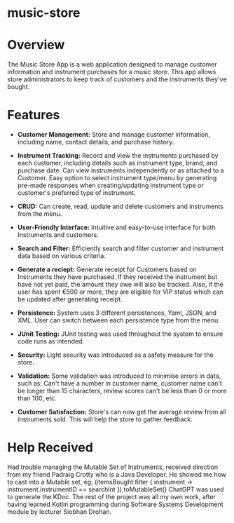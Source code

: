 # music-store

# Overview

The Music Store App is a web application designed to manage customer information and instrument purchases for a music store. This app allows store administrators to keep track of customers and the instruments they've bought.

# Features

- **Customer Management:** Store and manage customer information, including name, contact details, and purchase history.

- **Instrument Tracking:** Record and view the instruments purchased by each customer, including details such as instrument type, brand, and purchase date. Can view instruments independently or as attached to a Customer. Easy option to select instrument type/menu by generating pre-made responses when creating/updating instrument type or customer's preferred type of instrument.

- **CRUD:** Can create, read, update and delete customers and instruments from the menu.

- **User-Friendly Interface:** Intuitive and easy-to-use interface for both Instruments and customers.

- **Search and Filter:** Efficiently search and filter customer and instrument data based on various criteria.

- **Generate a reciept:** Generate receipt for Customers based on Instruments they have purchased. If they received the instrument but have not yet paid, the amount they owe will also be tracked. Also, if the user has spent €500 or more, they are eligible for VIP status which can be updated after generating receipt.

- **Persistence:** System uses 3 different persistences, Yaml, JSON, and XML. User can switch between each persistence type from the menu.

- **JUnit Testing:** JUnit testing was used throughout the system to ensure code runs as intended.

- **Security:** Light security was introduced as a safety measure for the store.

- **Validation:** Some validation was introduced to minimise errors in data, such as: Can't have a number in customer name, customer name can't be longer than 15 characters, review scores can't be less than 0 or more than 100, etc.

- **Customer Satisfaction:** Store's can now get the average review from all instruments sold. This will help the store to gather feedback.

# Help Received

Had trouble managing the Mutable Set of Instruments, received direction from my friend Padraig Crotty who is a Java Developer. He showed me how to cast into a Mutable set, eg:
 (itemsBought.filter { instrument -> instrument.instrumentID == searchInt }).toMutableSet()
ChatGPT was used to generate the KDoc.
The rest of the project was all my own work, after having learned Kotlin programming during Software Systems Development module by lecturer Siobhan Drohan.

